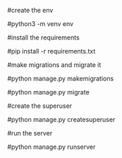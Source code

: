 #create the env 

#python3 -m venv env

#install the requirements

#pip install -r requirements.txt

#make migrations and migrate it

#python manage.py makemigrations

#python manage.py migrate

#create the superuser

#python manage.py createsuperuser

#run  the server

#python manage.py runserver
